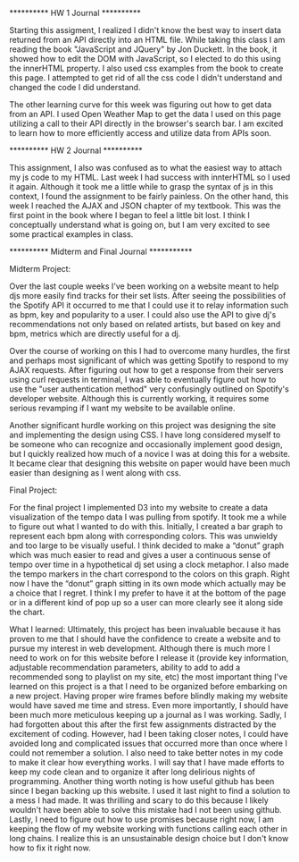 
********** HW 1 Journal **********

Starting this assigment, I realized I didn't know the best way to insert data returned from an API directly into an HTML file. While taking this class
I am reading the book "JavaScript and JQuery" by Jon Duckett. In the book, it showed how to edit the DOM with JavaScript, so I elected to do this using
the innerHTML property. I also used css examples from the book to create this page. I attempted to get rid of all the css code I didn't understand and changed the code I did understand. 

The other learning curve for this week was figuring out how to get data from an API. I used Open Weather Map to get the data I used on this page utilizing a call to their API directly in the browser's search bar. I am excited to learn how to more efficiently access and utilize data from APIs soon. 

********** HW 2 Journal **********

This assignment, I also was confused as to what the easiest way to attach my js code to my HTML. Last week I had success with innterHTML so I used it again. Although it took me a little while to grasp the syntax of js in this context, I found the assignment to be fairly painless. On the other hand, this week I reached the AJAX and JSON chapter of my textbook. This was the first point in the book where I began to feel a little bit lost. I think I conceptually understand what is going on, but I am very excited to see some practical examples in class. 

********** Midterm and Final Journal ***********

Midterm Project:

Over the last couple weeks I've been working on a website meant to help djs more easily find tracks for their set lists. After seeing the possibilities of the Spotify API it occurred to me that I could use it to relay information such as bpm, key and popularity to a user. I could also use the API to give dj's recommendations not only based on related artists, but based on key and bpm, metrics which are directly useful for a dj. 

Over the course of working on this I had to overcome many hurdles, the first and perhaps most significant of which was getting Spotify to respond to my AJAX requests. After figuring out how to get a response from their servers using curl requests in terminal, I was able to eventually figure out how to use the "user authentication method" very confusingly outlined on Spotify's developer website. Although this is currently working, it requires some serious revamping if I want my website to be available online. 

Another significant hurdle working on this project was designing the site and implementing the design using CSS. I have long considered myself to be someone who can recognize and occasionally implement good design, but I quickly realized how much of a novice I was at doing this for a website. It became clear that designing this website on paper would have been much easier than designing as I went along with css. 

Final Project:

For the final project I implemented D3 into my website to create a data visualization of the tempo data I was pulling from spotify. It took me a while to figure out what I wanted to do with this. Initially, I created a bar graph to represent each bpm along with corresponding colors. This was unwieldy and too large to be visually useful. I think decided to make a “donut” graph which was much easier to read and gives a user a continuous sense of tempo over time in a hypothetical dj set using a clock metaphor. I also made the tempo markers in the chart correspond to the colors on this graph. Right now I have the “donut” graph sitting in its own mode which actually may be a choice that I regret. I think I my prefer to have it at the bottom of the page or in a different kind of pop up so a user can more clearly see it along side the chart. 

What I learned:
Ultimately, this project has been invaluable because it has proven to me that I should have the confidence to create a website and to pursue my interest in web development. Although there is much more I need to work on for this website before I release it (provide key information, adjustable recommendation parameters, ability to add to add a recommended song to playlist on my site, etc) the most important thing I've learned on this project is a that I need to be organized before embarking on a new project. Having proper wire frames before blindly making my website would have saved me time and stress. Even more importantly, I should have been much more meticulous keeping up a journal as I was working. Sadly, I had forgotten about this after the first few assignments distracted by the excitement of coding. However, had I been taking closer notes, I could have avoided long and complicated issues that occurred more than once where I could not remember a solution. I also need to take better notes in my code to make it clear how everything works. I will say that I have made efforts to keep my code clean and to organize it after long delirious nights of programming. Another thing worth noting is how useful github has been since I began backing up this website. I used it last night to find a solution to a mess I had made. It was thrilling and scary to do this because I likely wouldn't have been able to solve this mistake had I not been using github. Lastly, I need to figure out how to use promises because right now, I am keeping the flow of my website working with functions calling each other in long chains. I realize this is an unsustainable design choice but I don't know how to fix it right now.


